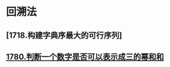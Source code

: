 # 回溯法

## [1718.构建字典序最大的可行序列]
## [1780.判断一个数字是否可以表示成三的幂和和](https://leetcode-cn.com/problems/check-if-number-is-a-sum-of-powers-of-three/)